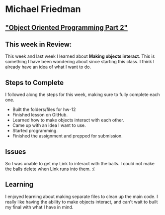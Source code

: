 # Michael Friedman

["Object Oriented Programming Part 2"](https://friedmanm.github.io/120-work/hw-12/)
---

## This week in Review:
This week and last week I learned about **Making objects interact**. This is something I have been wondering about since starting this class. I think I already have an idea of what I want to do.

## Steps to Complete
I followed along the steps for this week, making sure to fully complete each one.
* Built the folders/files for hw-12
* Finished lesson on GitHub.
* Learned how to make objects interact with each other.
* Came up with an idea I want to use.
* Started programming.
* Finished the assignment and prepped for submission.

## Issues
So I was unable to get my Link to interact with the balls. I could not make the balls delete when Link runs into them. :(

## Learning
I enjoyed learning about making separate files to clean up the main code. I really like having the ability to make objects interact, and can't wait to built my final with what I have in mind.
